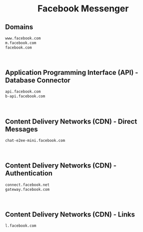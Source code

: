 


<h1 align="center">Facebook Messenger</h1>  


## Domains


```html
www.facebook.com
m.facebook.com
facebook.com
```  

<br>

## Application Programming Interface (API) - Database Connector


```html
api.facebook.com
b-api.facebook.com
```  

<br>

## Content Delivery Networks (CDN) - Direct Messages


```html
chat-e2ee-mini.facebook.com
```  

<br>

## Content Delivery Networks (CDN) - Authentication


```html
connect.facebook.net
gateway.facebook.com
```  

<br>

## Content Delivery Networks (CDN) - Links


```html
l.facebook.com
```  

<br>
